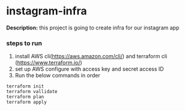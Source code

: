 # instagram-infra

**Description:** this project is going to create infra for our instagram app

### steps to run
1. install AWS cli(https://aws.amazon.com/cli/) and terraform cli (https://www.terraform.io/)
2. set up AWS configure with access key and secret access ID
3. Run the below commands in order

```
terraform init
terraform vallidate
terraform plan
terraform apply

```